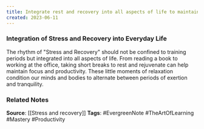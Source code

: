 ```yaml
---
title: Integrate rest and recovery into all aspects of life to maintain focus and productivity
created: 2023-06-11
---
```


### Integration of Stress and Recovery into Everyday Life
The rhythm of "Stress and Recovery" should not be confined to training periods but integrated into all aspects of life. From reading a book to working at the office, taking short breaks to rest and rejuvenate can help maintain focus and productivity. These little moments of relaxation condition our minds and bodies to alternate between periods of exertion and tranquility.

### Related Notes
**Source**: [[Stress and recovery]]
**Tags**: #EvergreenNote #TheArtOfLearning  #Mastery #Productivity